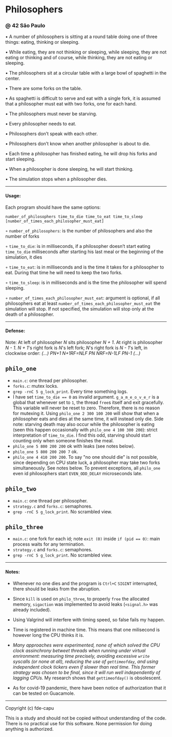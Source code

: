 # Philosophers
### @ 42 São Paulo

• A number of philosophers is sitting at a round table doing one of three things:
eating, thinking or sleeping.

• While eating, they are not thinking or sleeping, while sleeping, they are not eating
or thinking and of course, while thinking, they are not eating or sleeping.

• The philosophers sit at a circular table with a large bowl of spaghetti in the center.

• There are some forks on the table.

• As spaghetti is difficult to serve and eat with a single fork, it is assumed that a
philosopher must eat with two forks, one for each hand.

• The philosophers must never be starving.

• Every philosopher needs to eat.

• Philosophers don’t speak with each other.

• Philosophers don’t know when another philosopher is about to die.

• Each time a philosopher has finished eating, he will drop his forks and start sleeping.

• When a philosopher is done sleeping, he will start thinking.

• The simulation stops when a philosopher dies.

---

#### Usage:

Each program should have the same options:

```number_of_philosophers time_to_die time_to_eat time_to_sleep [number_of_times_each_philosopher_must_eat]```

◦ `number_of_philosophers`: is the number of philosophers and also the number
of forks

◦ `time_to_die`: is in milliseconds, if a philosopher doesn’t start eating `time_to_die`
milliseconds after starting his last meal or the beginning of the simulation, it
dies

◦ `time_to_eat`: is in milliseconds and is the time it takes for a philosopher to
eat. During that time he will need to keep the two forks.

◦ `time_to_sleep`: is in milliseconds and is the time the philosopher will spend
sleeping.

◦ `number_of_times_each_philosopher_must_eat`: argument is optional, if all
philosophers eat at least `number_of_times_each_philosopher_must_eat` the
simulation will stop. If not specified, the simulation will stop only at the death
of a philosopher.

---

#### Defense:

Note:
At left of philosopher *N* sits philosopher *N + 1*. At right is philosopher *N - 1*.
*N + 1*'s right fork is *N*'s left fork; *N*'s right fork is *N - 1*'s left, in
clockwise order:
_(...) PN+1 N+1RF=NLF PN NRF=N-1LF PN-1 (...)_

## `philo_one`

- `main.c`: one thread per philosopher.
- `forks.c`: mutex locks.
- `grep -rnC 5 g_lock_print`. Every time something logs.
- I have set `time_to_die == 0` as invalid argument.
  `g_a_m_e_o_v_e_r` is a global that whenever set to `1`, the thread
  `free`s itself and exit gracefully. This variable will never
  be reset to zero. Therefore, there is no reason for mutexing it.
  Using `philo_one 2 300 100 200` will show that when a philosopher
  eats and dies at the same time, it will instead only die.
  Side note: starving death may also occur while the philosopher
  is eating (seen this happen occasionally with `philo_one 4 100 300 200`):
  strict interpretation of `time_to_die`. I find this odd, starving 
  should start counting only when someone finishes the meal.
- `philo_one 5 800 200 200` ok with leaks (see notes below).
- `philo_one 5 800 200 200 7` ok.
- `philo_one 4 410 200 200`. To say "no one should die" is not possible, 
  since depending on CPU state luck, a philosopher may take two forks 
  simultaneously. See notes below.
  To prevent exceptions, all `philo_one` even id philosophers start 
  `EVEN_ODD_DELAY` microseconds late.

## `philo_two`

- `main.c`: one thread per philosopher.
- `strategy.c` and `forks.c`: semaphores.
- `grep -rnC 5 g_lock_print`. No scrambled view.

## `philo_three`

- `main.c`: one fork for each id; note `exit (0)` inside `if (pid == 0)`: main process waits for any termination.
- `strategy.c` and `forks.c`: semaphores.
- `grep -rnC 5 g_lock_print`. No scrambled view.

---

#### Notes:

- Whenever no one dies and the program is `Ctrl+C` `SIGINT`
interrupted, there should be leaks from the abruption.

- Since `kill` is used on `philo_three`, to properly `free` the
allocated memory, `sigaction` was implemented to avoid leaks
(`<signal.h>` was already included).

- Using Valgrind will interfere with timing speed, so false fails my happen.

- Time is registered in machine time. This means that one
milisecond is however long the CPU thinks it is.

- _Many approaches were experimented, none of which solved the CPU clock
  assinchrony betweet threads when running under virtual enrironment:
  measuring time precisely, avoiding excessive `write` syscalls (or none
  at all), reducing the use of `gettimeofday`,  and using independent
  clock tickers even if slower than real time. This former strategy was 
  chosen to be final, since it will run well independently of lagging CPUs_.
  My research shows that `gettimeofday()` is obsolescent.

- As for covid-19 pandemic, there have been notice of authorization that it can be tested on Guacamole.

---

Copyright (c) fde-capu

This is a study and should not be copied without understanding of the code. There is no practical use for this software. None permission for doing anything is authorized.
